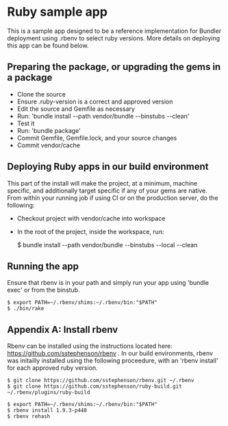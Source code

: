 # Ruby sample app

This is a sample app designed to be a reference implementation for Bundler
deployment using .rbenv to select ruby versions.  More details on deploying
this app can be found below.

## Preparing the package, or upgrading the gems in a package

* Clone the source
* Ensure .ruby-version is a correct and approved version
* Edit the source and Gemfile as necessary
* Run: 'bundle install --path vendor/bundle --binstubs --clean'
* Test it
* Run: 'bundle package'
* Commit Gemfile, Gemfile.lock, and your source changes
* Commit vendor/cache

## Deploying Ruby apps in our build environment

This part of the install will make the project, at a minimum, machine specific, and additionally target specific if any of your gems are native. From within your running job if using CI or on the production server, do the following:

* Checkout project with vendor/cache into workspace
* In the root of the project, inside the workspace, run:

    $ bundle install --path vendor/bundle --binstubs --local --clean

## Running the app

Ensure that rbenv is in your path and simply run your app using 'bundle exec' or from the binstub.

    $ export PATH=~/.rbenv/shims:~/.rbenv/bin:"$PATH"
    $ ./bin/rake

## Appendix A: Install rbenv

Rbenv can be installed using the instructions located here: https://github.com/sstephenson/rbenv .  In our build environments, rbenv was initailly installed using the following proceedure, with an 'rbenv install' for each approved ruby version.

    $ git clone https://github.com/sstephenson/rbenv.git ~/.rbenv
    $ git clone https://github.com/sstephenson/ruby-build.git ~/.rbenv/plugins/ruby-build

    $ export PATH=~/.rbenv/shims:~/.rbenv/bin:"$PATH"
    $ rbenv install 1.9.3-p448
    $ rbenv rehash
